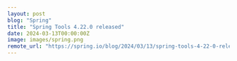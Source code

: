 ```yaml
---
layout: post
blog: "Spring"
title: "Spring Tools 4.22.0 released"
date: 2024-03-13T00:00:00Z
image: images/spring.png
remote_url: "https://spring.io/blog/2024/03/13/spring-tools-4-22-0-released"
---
```

